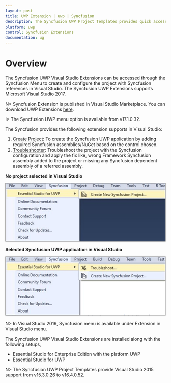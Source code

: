 ```yaml
---
layout: post
title: UWP Extension | uwp | Syncfusion
description: The Syncfusion UWP Project Templates provides quick access to create Syncfusion UWP Application by adding the required assemblies
platform: uwp
control: Syncfusion Extensions
documentation: ug
---
```


# Overview
 
The Syncfusion UWP Visual Studio Extensions can be accessed through the Syncfusion Menu to create and configure the project with Syncfusion references in Visual Studio. The Syncfusion UWP Extensions supports Microsoft Visual Studio 2017.

N> Syncfusion Extension is published in Visual Studio Marketplace. You can download UWP Extensions [here](https://marketplace.visualstudio.com/items?itemName=SyncfusionInc.UWP-Extensions).

I> The Syncfusion UWP menu option is available from v17.1.0.32.

The Syncfusion provides the following extension supports in Visual Studio:

1.	[Create Project](https://help.syncfusion.com/uwp/Visual-Studio-Integration/Visual-Studio-Extensions/Create-Project): To create the Syncfusion UWP application by adding required Syncfusion assemblies/NuGet based on the control chosen.
2.	[Troubleshooter](https://help.syncfusion.com/uwp/Visual-Studio-Integration/Visual-Studio-Extensions/Troubleshooting): Troubleshoot the project with the Syncfusion configuration and apply the fix like, wrong Framework Syncfusion assembly added to the project or missing any Syncfusion dependent assembly of a referred assembly.

**No project selected in Visual Studio**

![Syncfusion Menu when No project selected in Visual Studio](Overview-images/Syncfusion_Menu_OverView1.png)

**Selected Syncfusion UWP application in Visual Studio**

![Syncfusion Menu when Selected Syncfusion UWP application in Visual Studio](Overview-images/Syncfusion_Menu_OverView2.png)

N> In Visual Studio 2019, Syncfusion menu is available under Extension in Visual Studio menu.

The Syncfusion UWP Visual Studio Extensions are installed along with the following setups,

* Essential Studio for Enterprise Edition with the platform UWP
* Essential Studio for UWP

N> The Syncfusion UWP Project Templates provide Visual Studio 2015 support from v15.3.0.26 to v16.4.0.52.

